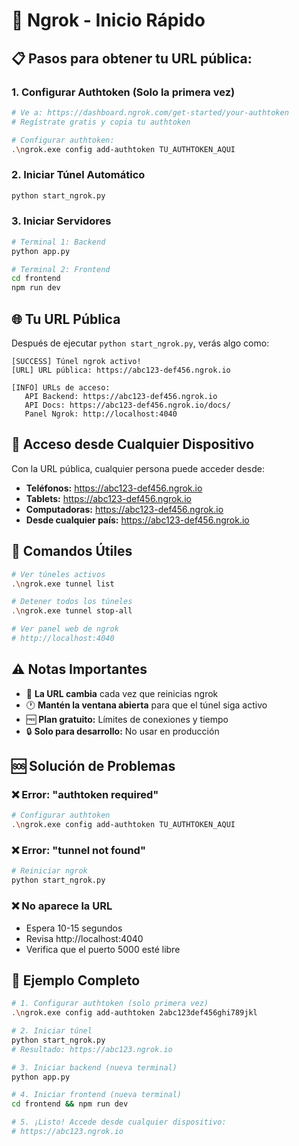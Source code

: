 # 🚀 Ngrok - Inicio Rápido

## 📋 Pasos para obtener tu URL pública:

### 1. Configurar Authtoken (Solo la primera vez)
```bash
# Ve a: https://dashboard.ngrok.com/get-started/your-authtoken
# Regístrate gratis y copia tu authtoken

# Configurar authtoken:
.\ngrok.exe config add-authtoken TU_AUTHTOKEN_AQUI
```

### 2. Iniciar Túnel Automático
```bash
python start_ngrok.py
```

### 3. Iniciar Servidores
```bash
# Terminal 1: Backend
python app.py

# Terminal 2: Frontend  
cd frontend
npm run dev
```

## 🌐 Tu URL Pública

Después de ejecutar `python start_ngrok.py`, verás algo como:

```
[SUCCESS] Túnel ngrok activo!
[URL] URL pública: https://abc123-def456.ngrok.io

[INFO] URLs de acceso:
   API Backend: https://abc123-def456.ngrok.io
   API Docs: https://abc123-def456.ngrok.io/docs/
   Panel Ngrok: http://localhost:4040
```

## 📱 Acceso desde Cualquier Dispositivo

Con la URL pública, cualquier persona puede acceder desde:
- **Teléfonos:** https://abc123-def456.ngrok.io
- **Tablets:** https://abc123-def456.ngrok.io  
- **Computadoras:** https://abc123-def456.ngrok.io
- **Desde cualquier país:** https://abc123-def456.ngrok.io

## 🔧 Comandos Útiles

```bash
# Ver túneles activos
.\ngrok.exe tunnel list

# Detener todos los túneles
.\ngrok.exe tunnel stop-all

# Ver panel web de ngrok
# http://localhost:4040
```

## ⚠️ Notas Importantes

- 🔄 **La URL cambia** cada vez que reinicias ngrok
- 🕐 **Mantén la ventana abierta** para que el túnel siga activo
- 🆓 **Plan gratuito:** Límites de conexiones y tiempo
- 🔒 **Solo para desarrollo:** No usar en producción

## 🆘 Solución de Problemas

### ❌ Error: "authtoken required"
```bash
# Configurar authtoken
.\ngrok.exe config add-authtoken TU_AUTHTOKEN_AQUI
```

### ❌ Error: "tunnel not found"  
```bash
# Reiniciar ngrok
python start_ngrok.py
```

### ❌ No aparece la URL
- Espera 10-15 segundos
- Revisa http://localhost:4040
- Verifica que el puerto 5000 esté libre

## 🎯 Ejemplo Completo

```bash
# 1. Configurar authtoken (solo primera vez)
.\ngrok.exe config add-authtoken 2abc123def456ghi789jkl

# 2. Iniciar túnel
python start_ngrok.py
# Resultado: https://abc123.ngrok.io

# 3. Iniciar backend (nueva terminal)
python app.py

# 4. Iniciar frontend (nueva terminal)  
cd frontend && npm run dev

# 5. ¡Listo! Accede desde cualquier dispositivo:
# https://abc123.ngrok.io
```
